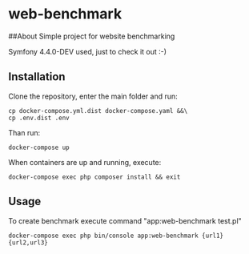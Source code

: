 # web-benchmark

##About
Simple project for website benchmarking

Symfony 4.4.0-DEV used, just to check it out :-)

## Installation

Clone the repository, enter the main folder and run:

```
cp docker-compose.yml.dist docker-compose.yaml &&\
cp .env.dist .env
```

Than run:
```
docker-compose up
```
When containers are up and running, execute:

```
docker-compose exec php composer install && exit
```

## Usage
To create benchmark execute command "app:web-benchmark test.pl"
```
docker-compose exec php bin/console app:web-benchmark {url1} {url2,url3}
```